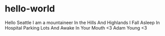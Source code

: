 # hello-world
Hello Seattle
I am a mountaineer
In the Hills
And Highlands
I Fall Asleep
In Hospital Parking Lots
And Awake
In Your Mouth
<3 Adam Young <3
